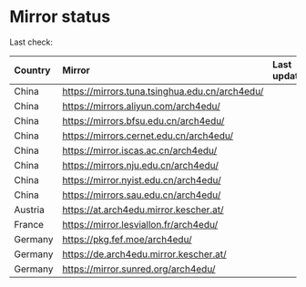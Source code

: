 <script src="./time.js"></script>
# Mirror status
Last check: <script type="text/javascript">localize(1711991942.7287352);</script>

|Country|Mirror|Last update|
|:------|:-----|:----------|
|China|https://mirrors.tuna.tsinghua.edu.cn/arch4edu/|<script type="text/javascript">localize(1711953393);</script>|
|China|https://mirrors.aliyun.com/arch4edu/|<script type="text/javascript">localize(1711953393);</script>|
|China|https://mirrors.bfsu.edu.cn/arch4edu/|<script type="text/javascript">localize(1711953393);</script>|
|China|https://mirrors.cernet.edu.cn/arch4edu/|<script type="text/javascript">localize(1711953393);</script>|
|China|https://mirror.iscas.ac.cn/arch4edu/|<script type="text/javascript">localize(1711953393);</script>|
|China|https://mirrors.nju.edu.cn/arch4edu/|<script type="text/javascript">localize(1711909926);</script>|
|China|https://mirror.nyist.edu.cn/arch4edu/|<script type="text/javascript">localize(1711953393);</script>|
|China|https://mirrors.sau.edu.cn/arch4edu/|<script type="text/javascript">localize(1711953393);</script>|
|Austria|https://at.arch4edu.mirror.kescher.at/|<script type="text/javascript">localize(1711953393);</script>|
|France|https://mirror.lesviallon.fr/arch4edu/|<script type="text/javascript">localize(1711953135);</script>|
|Germany|https://pkg.fef.moe/arch4edu/|<script type="text/javascript">localize(1711953393);</script>|
|Germany|https://de.arch4edu.mirror.kescher.at/|<script type="text/javascript">localize(1711953393);</script>|
|Germany|https://mirror.sunred.org/arch4edu/|<script type="text/javascript">localize(1711953393);</script>|

<script src="./tablefilter/tablefilter.js"></script>
<script src="./table.js"></script>